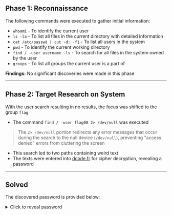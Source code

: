## Phase 1: Reconnaissance

The following commands were executed to gather initial information:

- `whoami` - To identify the current user
- `ls -la` - To list all files in the current directory with detailed information
- `cat /etc/passwd | cut -d: -f1` - To list all users in the system
- `pwd` - To identify the current working directory
- `find / -user username -ls` - To search for all files in the system owned by the user
- `groups` - To list all groups the current user is a part of

**Findings:** No significant discoveries were made in this phase

---

## Phase 2: Target Research on System

With the user search resulting in no results, the focus was shifted to the group `flag`

- The command `find / -user flag00 2> /dev/null` was executed
> The `2> /dev/null` portion redirects any error messages that occur during the search to the null device (`/dev/null`), preventing "access denied" errors from cluttering the screen
- This search led to two paths containing weird text
- The texts were entered into [dcode.fr](https://www.dcode.fr/cipher-) for cipher decryption, revealing a password

---

## Solved

The discovered password is provided below:

<details>
        <summary>Click to reveal password</summary>
        nottoohardhere
</details>  
